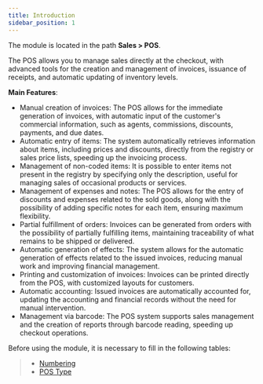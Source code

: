 ```yaml
---
title: Introduction 
sidebar_position: 1
---
```


The module is located in the path **Sales > POS**.

The POS allows you to manage sales directly at the checkout, with advanced tools for the creation and management of invoices, issuance of receipts, and automatic updating of inventory levels.

**Main Features**:
- Manual creation of invoices: The POS allows for the immediate generation of invoices, with automatic input of the customer's commercial information, such as agents, commissions, discounts, payments, and due dates.
- Automatic entry of items: The system automatically retrieves information about items, including prices and discounts, directly from the registry or sales price lists, speeding up the invoicing process.
- Management of non-coded items: It is possible to enter items not present in the registry by specifying only the description, useful for managing sales of occasional products or services.
- Management of expenses and notes: The POS allows for the entry of discounts and expenses related to the sold goods, along with the possibility of adding specific notes for each item, ensuring maximum flexibility.
- Partial fulfillment of orders: Invoices can be generated from orders with the possibility of partially fulfilling items, maintaining traceability of what remains to be shipped or delivered.
- Automatic generation of effects: The system allows for the automatic generation of effects related to the issued invoices, reducing manual work and improving financial management.
- Printing and customization of invoices: Invoices can be printed directly from the POS, with customized layouts for customers.
- Automatic accounting: Issued invoices are automatically accounted for, updating the accounting and financial records without the need for manual intervention.
- Management via barcode: The POS system supports sales management and the creation of reports through barcode reading, speeding up checkout operations.

Before using the module, it is necessary to fill in the following tables:
> - [Numbering](/docs/configurations/tables/fluentis-numerations)    
> - [POS Type](/docs/configurations/tables/sales/pos-types)